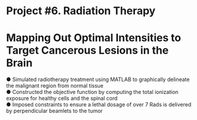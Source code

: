 # Project #6. Radiation Therapy
# Mapping Out Optimal Intensities to Target Cancerous Lesions in the Brain

● Simulated radiotherapy treatment using MATLAB to graphically delineate the malignant region from normal tissue              
● Constructed the objective function by computing the total ionization exposure for healthy cells and the spinal cord            
● Imposed constraints to ensure a lethal dosage of over 7 Rads is delivered by perpendicular beamlets to the tumor                     
